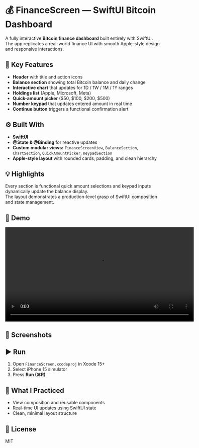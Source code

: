 # 💰 FinanceScreen — SwiftUI Bitcoin Dashboard

A fully interactive **Bitcoin finance dashboard** built entirely with SwiftUI.  
The app replicates a real-world finance UI with smooth Apple-style design and responsive interactions.

## 🧩 Key Features
- **Header** with title and action icons  
- **Balance section** showing total Bitcoin balance and daily change  
- **Interactive chart** that updates for 1D / 1W / 1M / 1Y ranges  
- **Holdings list** (Apple, Microsoft, Meta)  
- **Quick-amount picker** ($50, $100, $200, $500)  
- **Number keypad** that updates entered amount in real time  
- **Continue button** triggers a functional confirmation alert  

## ⚙️ Built With
- **SwiftUI**  
- **@State & @Binding** for reactive updates  
- **Custom modular views:** `FinanceScreenView`, `BalanceSection`, `ChartSection`, `QuickAmountPicker`, `KeypadSection`  
- **Apple-style layout** with rounded cards, padding, and clean hierarchy  

## 💡 Highlights
Every section is functional quick amount selections and keypad inputs dynamically update the balance display.  
The layout demonstrates a production-level grasp of SwiftUI composition and state management.

## 🎥 Demo

<video src="https://github.com/salehbaf/finance-screen-swiftui/raw/main/Screenshots/demo.mp4" controls width="600"></video>

## 📸 Screenshots


## ▶️ Run
1. Open `FinanceScreen.xcodeproj` in Xcode 15+  
2. Select iPhone 15 simulator  
3. Press **Run (⌘R)**  

## 🧠 What I Practiced
- View composition and reusable components  
- Real-time UI updates using SwiftUI state  
- Clean, minimal layout structure  

## 📄 License
MIT
